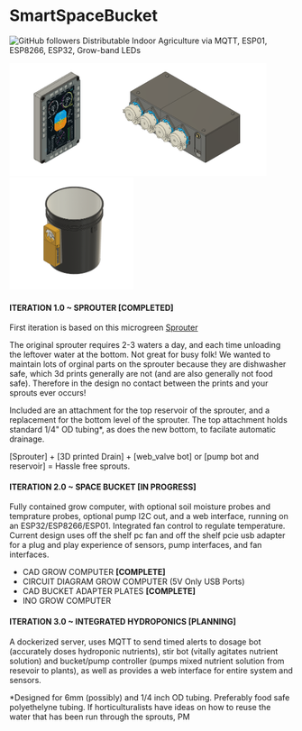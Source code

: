 # SmartSpaceBucket
<img alt="GitHub followers" src="https://img.shields.io/github/followers/connerkward?label=Follow&style=social">
Distributable Indoor Agriculture via MQTT, ESP01, ESP8266, ESP32, Grow-band LEDs

<img src="https://github.com/connerkward/SmartSpaceBucket/blob/master/screenshots/multi_function_display.png" height="200"><img src="https://github.com/connerkward/SmartSpaceBucket/blob/master/screenshots/web_stackable_doser.png" height="200"><img src="https://github.com/connerkward/SmartSpaceBucket/blob/master/screenshots/grow_computer.png" height="200">

<!---
<img src="https://github.com/connerkward/SmartSpaceBucket/blob/master/Screen%20Shot%202020-07-30%20at%203.01.01%20PM.png" height="200">
-->

<h4>ITERATION 1.0 ~ SPROUTER [COMPLETED]</h4>

First iteration is based on this microgreen [Sprouter](https://www.amazon.com/Deluxe-Kitchen-Sprouter-VICTORIO-VKP1200/dp/B01AJJOJD0/ref=sxts_sxwds-bia-wc-p13n1_0?cv_ct_cx=sprouter&dchild=1&keywords=sprouter&pd_rd_i=B01AJJOJD0&pd_rd_r=98c6fbe5-43cb-46d2-b28d-60167a19037d&pd_rd_w=0nLz4&pd_rd_wg=CAVLj&pf_rd_p=13bf9bc7-d68d-44c3-9d2e-647020f56802&pf_rd_r=NT4WZ26WTYZBTFNQ22DW&psc=1&qid=1596146741&sr=1-1-791c2399-d602-4248-afbb-8a79de2d236f)

The original sprouter requires 2-3 waters a day, and each time unloading the leftover water at the bottom. Not great for busy folk! We wanted to maintain lots of orginal parts on the sprouter because they are dishwasher safe, which 3d prints generally are not (and are also generally not food safe). Therefore in the design no contact between the prints and your sprouts ever occurs!

Included are an attachment for the top reservoir of the sprouter, and a replacement for the bottom level of the sprouter. The top attachment holds standard 1/4" OD tubing*, as does the new bottom, to facilate automatic drainage. 

[Sprouter] + [3D printed Drain] + [web_valve bot] or [pump bot and reservoir] = Hassle free sprouts.

<h4>ITERATION 2.0 ~ SPACE BUCKET [IN PROGRESS]</h4>
Fully contained grow computer, with optional soil moisture probes and temprature probes, optional pump I2C out, and a web interface, running on an ESP32/ESP8266/ESP01. Integrated fan control to regulate temperature. Current design uses off the shelf pc fan and off the shelf pcie usb adapter for a plug and play experience of sensors, pump interfaces, and fan interfaces.<br/>

  - CAD GROW COMPUTER **[COMPLETE]**
  - CIRCUIT DIAGRAM GROW COMPUTER (5V Only USB Ports)
  - CAD BUCKET ADAPTER PLATES **[COMPLETE]**
  - INO GROW COMPUTER
  
<h4>ITERATION 3.0 ~ INTEGRATED HYDROPONICS [PLANNING]</h4>
A dockerized server, uses MQTT to send timed alerts to dosage bot (accurately doses hydroponic nutrients), stir bot (vitally agitates nutrient solution) and bucket/pump controller (pumps mixed nutrient solution from resevoir to plants), as well as provides a web interface for entire system and sensors.

*Designed for 6mm (possibly) and 1/4 inch OD tubing. Preferably food safe polyethelyne tubing.
If horticulturalists have ideas on how to reuse the water that has been run through the sprouts, PM

